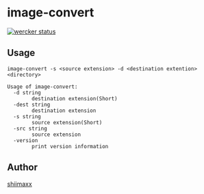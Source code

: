 # image-convert

[![wercker status](https://app.wercker.com/status/0b0f88b8cd21f50667fc77966fbc797b/s/master "wercker status")](https://app.wercker.com/project/byKey/0b0f88b8cd21f50667fc77966fbc797b)

## Usage

```
image-convert -s <source extension> -d <destination extention> <directory>
```

```
Usage of image-convert:
  -d string
        destination extension(Short)
  -dest string
        destination extension
  -s string
        source extension(Short)
  -src string
        source extension
  -version
        print version information
```

## Author

[shiimaxx](https://github.com/shiimaxx)
